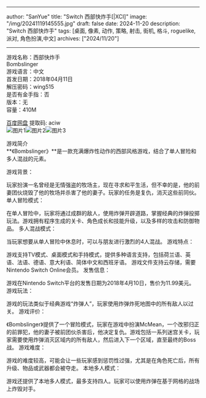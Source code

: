 
---
author: "SanYue"
title: "Switch 西部快炸手[|XCI]"
image: "/img/20241119145555.jpg"
draft: false
date: 2024-11-20
description: "Switch 西部快炸手"
tags: [桌面, 像素, 动作, 策略, 射击, 街机, 格斗, roguelike, 派对, 角色扮演,中文]
archives: ["2024/11/20"]

---

游戏名称：西部快炸手   
Bombslinger    
游戏语言：中文  
首发日期：2018年04月11日  
解压密码：wing515  
是否有金手指：否  
版本：无   
容量：410M

[百度网盘](https://pan.baidu.com/s/1wOKucmB45IvAkatK5WwbJA) 提取码: aciw  
![图片1](/img/d9d4ff.jpg)![图片2](/img/d44771.jpg)![图片3](/img/42832c.jpg)  

游戏简介  
**《Bombslinger》**是一款充满爆炸性动作的西部风格游戏，结合了单人冒险和多人混战的元素。

游戏背景：

玩家扮演一名曾经是无情强盗的牧场主，现在寻求和平生活，但不幸的是，他的前妻团伙烧毁了他的牧场并杀害了他的妻子。玩家的任务是复仇，消灭这些前同伙。
单人冒险模式：

在单人冒险中，玩家将通过成群的敌人，使用炸弹开辟道路，掌握经典的炸弹投掷玩法。游戏拥有程序生成的关卡、角色成长和技能升级，以及多样的攻击和防御物品。
多人混战模式：

当玩家想要从单人冒险中休息时，可以与朋友进行激烈的4人混战。
游戏特点：

游戏支持TV模式、桌面模式和手持模式，提供多种语言支持，包括荷兰语、英语、法语、德语、意大利语、简体中文和西班牙语。
游戏文件支持云存储，需要Nintendo Switch Online会员。
发售信息：

游戏在Nintendo Switch平台的发售日期为2018年4月10日，售价为11.99美元。
游戏玩法：

游戏的玩法类似于经典游戏“炸弹人”，玩家使用炸弹炸死地图中的所有敌人以过关。
游戏评价：

《Bombslinger》提供了一个冒险模式，玩家在游戏中扮演McMean，一个改邪归正的前罪犯，他的妻子被前团伙杀害后，他决定复仇。游戏包括一系列迷宫关卡，玩家需要使用炸弹消灭区域内的所有敌人，然后进入下一个区域，直至最终的Boss战。
游戏难度：

游戏的难度较高，可能会让一些玩家感到惩罚性过强，尤其是在角色死亡后，所有升级、物品或武器都会被夺走。
本地多人模式：

游戏还提供了本地多人模式，最多支持四人。玩家可以使用炸弹在基于网格的战场上炸毁对手。
